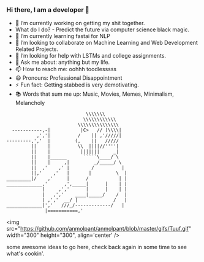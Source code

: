 ### Hi there, I am a developer 👋


- 🔭 I’m currently working on getting my shit together.
- What do I do? - Predict the future via computer science black magic.
- 🌱 I’m currently learning fastai for NLP
- 👯 I’m looking to collaborate on Machine Learning and Web Development Related Projects.
- 🤔 I’m looking for help with LSTMs and college assignments. 
- 💬 Ask me about: anything but my life.
- 📫 How to reach me: oohhh toodlesssss
- 😄 Pronouns: Professional Disappointment
- ⚡ Fun fact: Getting stabbed is very demotivating.
- 📚 Words that sum me up: Music, Movies, Memes, Minimalism, Melancholy

```
                             \\\\\\\
                            \\\\\\\\\\\\
                          \\\\\\\\\\\\\\\
  -----------,-|           |C>   // )\\\\|
           ,','|          /    || ,'/////|
---------,','  |         (,    ||   /////
         ||    |          \\  ||||//''''|
         ||    |           |||||||     _|
         ||    |______      `````\____/ \
         ||    |     ,|         _/_____/ \
         ||  ,'    ,' |        /          |
         ||,'    ,'   |       |         \  |
_________|/    ,'     |      /           | |
_____________,'      ,',_____|      |    | |
             |     ,','      |      |    | |
             |   ,','    ____|_____/    /  |
             | ,','  __/ |             /   |
_____________|','   ///_/-------------/   |
              |===========,'
```

<img src="https://github.com/anmolpant/anmolpant/blob/master/gifs/Tuuf.gif" width="300" height="300", align='center' />

some awesome ideas to go here, check back again in some time to see what's cookin'.